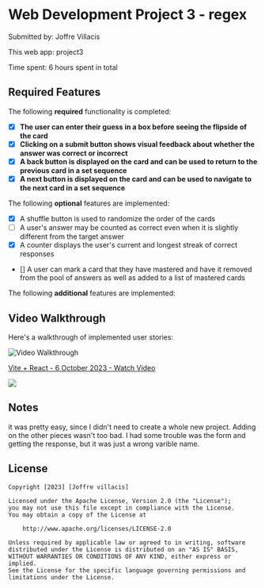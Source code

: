 # Web Development Project 3 - regex

Submitted by: Joffre Villacis

This web app: project3

Time spent: 6 hours spent in total

## Required Features

The following **required** functionality is completed:

- [x] **The user can enter their guess in a box before seeing the flipside of the card**
- [x] **Clicking on a submit button shows visual feedback about whether the answer was correct or incorrect**
- [x] **A back button is displayed on the card and can be used to return to the previous card in a set sequence**
- [x] **A next button is displayed on the card and can be used to navigate to the next card in a set sequence**

The following **optional** features are implemented:

- [x] A shuffle button is used to randomize the order of the cards
- [ ] A user's answer may be counted as correct even when it is slightly different from the target answer
- [x] A counter displays the user's current and longest streak of correct responses
- [] A user can mark a card that they have mastered and have it removed from the pool of answers as well as added to a list of mastered cards

The following **additional** features are implemented:

## Video Walkthrough

Here's a walkthrough of implemented user stories:

<img src='https://www.loom.com/share/5d512d534fca4b7095be99936affc042?sid=877694c9-50b2-4dfa-8898-bb7e41204048' title='Video Walkthrough' width='' alt='Video Walkthrough' />

<div>
    <a href="https://www.loom.com/share/5d512d534fca4b7095be99936affc042">
      <p>Vite + React - 6 October 2023 - Watch Video</p>
    </a>
    <a href="https://www.loom.com/share/5d512d534fca4b7095be99936affc042">
      <img style="max-width:300px;" src="https://cdn.loom.com/sessions/thumbnails/5d512d534fca4b7095be99936affc042-with-play.gif">
    </a>
  </div>

## Notes

it was pretty easy, since I didn't need to create a whole new project. Adding on the other pieces wasn't too bad. I had some trouble was the form and getting the response, but it was just a wrong varible name.

## License

    Copyright [2023] [Joffre villacis]

    Licensed under the Apache License, Version 2.0 (the "License");
    you may not use this file except in compliance with the License.
    You may obtain a copy of the License at

        http://www.apache.org/licenses/LICENSE-2.0

    Unless required by applicable law or agreed to in writing, software
    distributed under the License is distributed on an "AS IS" BASIS,
    WITHOUT WARRANTIES OR CONDITIONS OF ANY KIND, either express or implied.
    See the License for the specific language governing permissions and
    limitations under the License.
